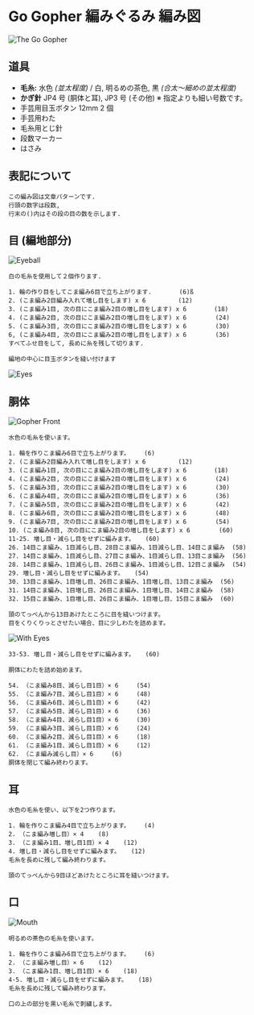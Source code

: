# Go Gopher 編みぐるみ 編み図

![The Go Gopher](image/small/gopher_front.jpg)

## 道具

- **毛糸:** 水色 _(並太程度)_ / 白, 明るめの茶色, 黒 _(合太〜細めの並太程度)_
- **かぎ針** JP4 号 (胴体と耳), JP3 号 (その他) ※ 指定よりも細い号数です。
- 手芸用目玉ボタン 12mm 2 個
- 手芸用わた
- 毛糸用とじ針
- 段数マーカー
- はさみ

## 表記について

```
この編み図は文章パターンです.
行頭の数字は段数,
行末の()内はその段の目の数を示します.
```

## 目 (編地部分)

![Eyeball](image/small/eyeball.jpg)

```
白の毛糸を使用して２個作ります.

1. 輪の作り目をしてこま編み6目で立ち上がります. 　　　　(6)ß
2. (こま編み2目編み入れて増し目をします) x 6         (12)
3. (こま編み1目, 次の目にこま編み2目の増し目をします) x 6 　　　　(18)
4. (こま編み2目, 次の目にこま編み2目の増し目をします) x 6        (24)
5. (こま編み3目, 次の目にこま編み2目の増し目をします) x 6        (30)
6, (こま編み4目, 次の目にこま編み2目の増し目をします) x 6        (36)
すべてふせ目をして, 長めに糸を残して切ります.

編地の中心に目玉ボタンを縫い付けます
```

![Eyes](image/small/eyes.jpg)

## 胴体

![Gopher Front](image/small/gopher_front.jpg)

```
水色の毛糸を使います。

1. 輪を作りこま編み6目で立ち上がります。    (6)
2. (こま編み2目編み入れて増し目をします) x 6         (12)
3. (こま編み1目, 次の目にこま編み2目の増し目をします) x 6 　　　　(18)
4. (こま編み2目, 次の目にこま編み2目の増し目をします) x 6        (24)
5. (こま編み3目, 次の目にこま編み2目の増し目をします) x 6        (30)
6. (こま編み4目, 次の目にこま編み2目の増し目をします) x 6        (36)
7. (こま編み5目, 次の目にこま編み2目の増し目をします) x 6        (42)
8. (こま編み6目, 次の目にこま編み2目の増し目をします) x 6        (48)
9. (こま編み7目, 次の目にこま編み2目の増し目をします) x 6        (54)
10. (こま編み8目, 次の目にこま編み2目の増し目をします) x 6        (60)
11-25. 増し目・減らし目をせずに編みます。   (60)
26. 14目こま編み、1目減らし目、28目こま編み、1目減らし目、14目こま編み  (58)
27. 14目こま編み、1目減らし目、27目こま編み、1目減らし目、13目こま編み  (56)
28. 14目こま編み、1目減らし目、26目こま編み、1目減らし目、12目こま編み  (54)
29. 増し目・減らし目をせずに編みます。   (54)
30. 13目こま編み、1目増し目、26目こま編み、1目増し目、13目こま編み  (56)
31. 14目こま編み、1目増し目、26目こま編み、1目増し目、14目こま編み  (58)
32. 15目こま編み、1目増し目、26目こま編み、1目増し目、15目こま編み  (60)

```

```
頭のてっぺんから13目あけたところに目を縫いつけます。
目をくりくりっとさせたい場合、目に少しわたを詰めます。
```

![With Eyes](image/small/with_eyes.jpg)

```
33-53. 増し目・減らし目をせずに編みます。   (60)

胴体にわたを詰め始めます。

54. （こま編み8目、減らし目1目）× 6     (54)
55. （こま編み7目、減らし目1目）× 6     (48)
56. （こま編み6目、減らし目1目）× 6     (42)
57. （こま編み5目、減らし目1目）× 6     (36)
58. （こま編み4目、減らし目1目）× 6     (30)
59. （こま編み3目、減らし目1目）× 6     (24)
60. （こま編み2目、減らし目1目）× 6     (18)
61. （こま編み1目、減らし目1目）× 6     (12)
62. （こま編み減らし目）× 6     (6)
胴体を閉じて編み終わります。
```

## 耳
```
水色の毛糸を使い、以下を2つ作ります。

1. 輪を作りこま編み4目で立ち上がります。    (4)
2. （こま編み増し目）× 4    (8)
3. （こま編み1目、増し目1目）× 4    (12)
4. 増し目・減らし目をせずに編みます。   (12)
毛糸を長めに残して編み終わります。

頭のてっぺんから9目ほどあけたところに耳を縫いつけます。
```

## 口
![Mouth](image/small/mouth.jpg)

```
明るめの茶色の毛糸を使います。

1. 輪を作りこま編み6目で立ち上がります。    (6)
2. （こま編み増し目）× 6    (12)
3. （こま編み1目、増し目1目）× 6    (18)
4-5. 増し目・減らし目をせずに編みます。   (18)
毛糸を長めに残して編み終わります。

口の上の部分を黒い毛糸で刺繍します。
```


